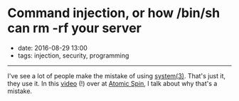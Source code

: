 # Command injection, or how /bin/sh can rm -rf your server

- date: 2016-08-29 13:00
- tags: injection, security, programming

----

I've see a lot of people make the mistake of using
[system(3)](http://man.openbsd.org/system.3). That's just it, they
use it. In this
[video](https://spin.atomicobject.com/2016/07/29/command-injection-vulnerability/)
(!) over at [Atomic Spin](https://spin.atomicobject.com/), I talk
about why that's a mistake.

